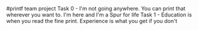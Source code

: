 #printf team project
Task 0 - I'm not going anywhere. You can print that wherever you want to. I'm here and I'm a Spur for life
Task 1 -  Education is when you read the fine print. Experience is what you get if you don't
